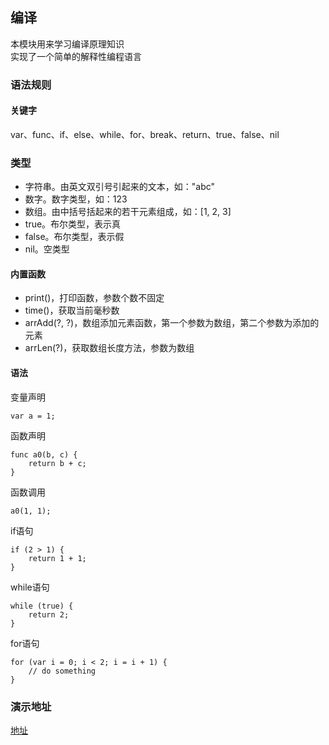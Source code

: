 ## 编译

本模块用来学习编译原理知识  
实现了一个简单的解释性编程语言  
### 语法规则
#### 关键字
var、func、if、else、while、for、break、return、true、false、nil
### 类型
* 字符串。由英文双引号引起来的文本，如："abc"
* 数字。数字类型，如：123
* 数组。由中括号括起来的若干元素组成，如：[1, 2, 3]
* true。布尔类型，表示真
* false。布尔类型，表示假
* nil。空类型
#### 内置函数
* print()，打印函数，参数个数不固定
* time()，获取当前毫秒数
* arrAdd(?, ?)，数组添加元素函数，第一个参数为数组，第二个参数为添加的元素
* arrLen(?)，获取数组长度方法，参数为数组
#### 语法
变量声明
```
var a = 1;
```
函数声明
```
func a0(b, c) {
    return b + c;
}
```
函数调用
```
a0(1, 1);
```
if语句
```
if (2 > 1) {
    return 1 + 1;
}
```
while语句
```
while (true) {
    return 2;
}
```
for语句
```
for (var i = 0; i < 2; i = i + 1) {
    // do something
}
```
### 演示地址
[地址](https://demo.wuareb.top/lang.html)